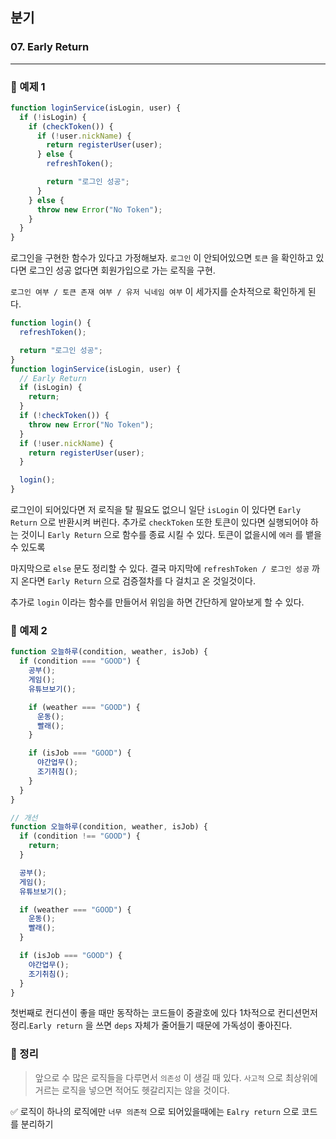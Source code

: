 ## 분기

### 07. Early Return

---

### 📌 예제 1

```js
function loginService(isLogin, user) {
  if (!isLogin) {
    if (checkToken()) {
      if (!user.nickName) {
        return registerUser(user);
      } else {
        refreshToken();

        return "로그인 성공";
      }
    } else {
      throw new Error("No Token");
    }
  }
}
```

로그인을 구현한 함수가 있다고 가정해보자. `로그인` 이 안되어있으면 `토큰` 을 확인하고 있다면 로그인 성공 없다면 회원가입으로 가는 로직을 구현.

`로그인 여부 / 토큰 존재 여부 / 유저 닉네임 여부` 이 세가지를 순차적으로 확인하게 된다.

```js
function login() {
  refreshToken();

  return "로그인 성공";
}
function loginService(isLogin, user) {
  // Early Return
  if (isLogin) {
    return;
  }
  if (!checkToken()) {
    throw new Error("No Token");
  }
  if (!user.nickName) {
    return registerUser(user);
  }

  login();
}
```

로그인이 되어있다면 저 로직을 탈 필요도 없으니 일단 `isLogin` 이 있다면 `Early Return` 으로 반환시켜 버린다.
추가로 `checkToken` 또한 토큰이 있다면 실행되어야 하는 것이니 `Early Return` 으로 함수를 종료 시킬 수 있다. 토큰이 없을시에 `에러` 를 뱉을 수 있도록

마지막으로 `else` 문도 정리할 수 있다. 결국 마지막에 `refreshToken / 로그인 성공` 까지 온다면 `Early Return` 으로 검증절차를 다 걸치고 온 것일것이다.

추가로 `login` 이라는 함수를 만들어서 위임을 하면 간단하게 알아보게 할 수 있다.

### 📌 예제 2

```js
function 오늘하루(condition, weather, isJob) {
  if (condition === "GOOD") {
    공부();
    게임();
    유튜브보기();

    if (weather === "GOOD") {
      운동();
      빨래();
    }

    if (isJob === "GOOD") {
      야간업무();
      조기취침();
    }
  }
}

// 개선
function 오늘하루(condition, weather, isJob) {
  if (condition !== "GOOD") {
    return;
  }

  공부();
  게임();
  유튜브보기();

  if (weather === "GOOD") {
    운동();
    빨래();
  }

  if (isJob === "GOOD") {
    야간업무();
    조기취침();
  }
}
```

첫번째로 컨디션이 좋을 때만 동작하는 코드들이 중괄호에 있다 1차적으로 컨디션먼저 정리.`Early return` 을 쓰면 `deps` 자체가 줄어들기 때문에 가독성이 좋아진다.

### 📌 정리

> 앞으로 수 많은 로직들을 다루면서 `의존성` 이 생길 때 있다. `사고적` 으로 최상위에 거르는 로직을 넣으면 적어도 헷갈리지는 않을 것이다.

✅ 로직이 하나의 로직에만 `너무 의존적` 으로 되어있을때에는 `Ealry return` 으로 코드를 분리하기
